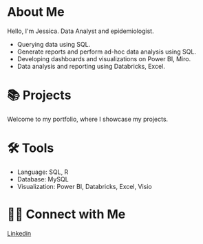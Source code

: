 # About Me

Hello, I'm Jessica. Data Analyst and epidemiologist.

- Querying data using SQL.
- Generate reports and perform ad-hoc data analysis using SQL.
- Developing dashboards and visualizations on Power BI, Miro.
- Data analysis and reporting using Databricks, Excel.



# 📚 Projects

Welcome to my portfolio, where I showcase my projects.



# 🛠️ Tools

- Language: SQL, R
- Database: MySQL
- Visualization: Power BI, Databricks, Excel, Visio



# 👋🏻 Connect with Me

[Linkedin](http://www.linkedin.com/in/jessicabarfieldmph)

